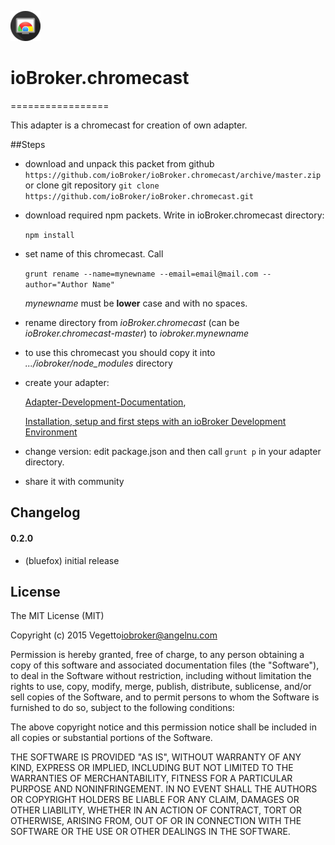 ![Logo](admin/chromecast.png)
# ioBroker.chromecast
=================

This adapter is a chromecast for creation of own adapter.

##Steps 
- download and unpack this packet from github ```https://github.com/ioBroker/ioBroker.chromecast/archive/master.zip```
  or clone git repository ```git clone https://github.com/ioBroker/ioBroker.chromecast.git```

- download required npm packets. Write in ioBroker.chromecast directory:

  ```npm install```
  
- set name of this chromecast. Call
  
  ```grunt rename --name=mynewname --email=email@mail.com --author="Author Name"```
  
  *mynewname* must be **lower** case and with no spaces.
 
- rename directory from *ioBroker.chromecast* (can be *ioBroker.chromecast-master*) to *iobroker.mynewname*

- to use this chromecast you should copy it into *.../iobroker/node_modules* directory

- create your adapter:

  [Adapter-Development-Documentation](https://github.com/ioBroker/ioBroker/wiki/Adapter-Development-Documentation),
  
  [Installation, setup and first steps with an ioBroker Development Environment](https://github.com/ioBroker/ioBroker/wiki/Installation,-setup-and-first-steps-with-an-ioBroker-Development-Environment)

- change version: edit package.json and then call ```grunt p``` in your adapter directory.
  
- share it with community

## Changelog

#### 0.2.0
* (bluefox) initial release

## License
The MIT License (MIT)

Copyright (c) 2015 Vegetto<iobroker@angelnu.com>

Permission is hereby granted, free of charge, to any person obtaining a copy
of this software and associated documentation files (the "Software"), to deal
in the Software without restriction, including without limitation the rights
to use, copy, modify, merge, publish, distribute, sublicense, and/or sell
copies of the Software, and to permit persons to whom the Software is
furnished to do so, subject to the following conditions:

The above copyright notice and this permission notice shall be included in
all copies or substantial portions of the Software.

THE SOFTWARE IS PROVIDED "AS IS", WITHOUT WARRANTY OF ANY KIND, EXPRESS OR
IMPLIED, INCLUDING BUT NOT LIMITED TO THE WARRANTIES OF MERCHANTABILITY,
FITNESS FOR A PARTICULAR PURPOSE AND NONINFRINGEMENT. IN NO EVENT SHALL THE
AUTHORS OR COPYRIGHT HOLDERS BE LIABLE FOR ANY CLAIM, DAMAGES OR OTHER
LIABILITY, WHETHER IN AN ACTION OF CONTRACT, TORT OR OTHERWISE, ARISING FROM,
OUT OF OR IN CONNECTION WITH THE SOFTWARE OR THE USE OR OTHER DEALINGS IN
THE SOFTWARE.
